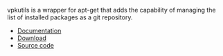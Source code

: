 vpkutils is a wrapper for apt-get that adds the capability of managing the list of installed packages as a git repository.

- [Documentation](https://github.com/cristianrz/vpkutils/wiki)
- [Download](https://github.com/cristianrz/vpkutils/releases/latest)
- [Source code](https://github.com/cristianrz/vpkutils)
